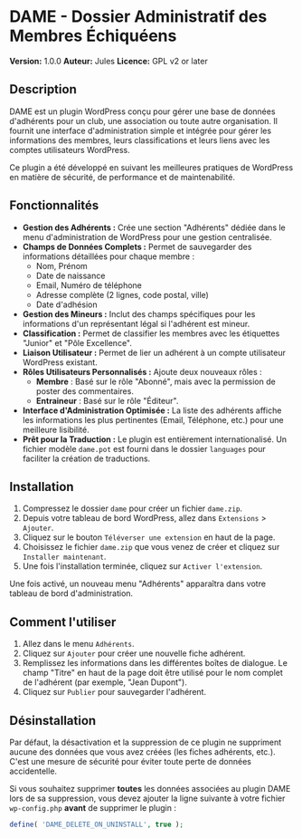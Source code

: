 # DAME - Dossier Administratif des Membres Échiquéens

**Version:** 1.0.0
**Auteur:** Jules
**Licence:** GPL v2 or later

## Description

DAME est un plugin WordPress conçu pour gérer une base de données d'adhérents pour un club, une association ou toute autre organisation. Il fournit une interface d'administration simple et intégrée pour gérer les informations des membres, leurs classifications et leurs liens avec les comptes utilisateurs WordPress.

Ce plugin a été développé en suivant les meilleures pratiques de WordPress en matière de sécurité, de performance et de maintenabilité.

## Fonctionnalités

*   **Gestion des Adhérents :** Crée une section "Adhérents" dédiée dans le menu d'administration de WordPress pour une gestion centralisée.
*   **Champs de Données Complets :** Permet de sauvegarder des informations détaillées pour chaque membre :
    *   Nom, Prénom
    *   Date de naissance
    *   Email, Numéro de téléphone
    *   Adresse complète (2 lignes, code postal, ville)
    *   Date d'adhésion
*   **Gestion des Mineurs :** Inclut des champs spécifiques pour les informations d'un représentant légal si l'adhérent est mineur.
*   **Classification :** Permet de classifier les membres avec les étiquettes "Junior" et "Pôle Excellence".
*   **Liaison Utilisateur :** Permet de lier un adhérent à un compte utilisateur WordPress existant.
*   **Rôles Utilisateurs Personnalisés :** Ajoute deux nouveaux rôles :
    *   **Membre** : Basé sur le rôle "Abonné", mais avec la permission de poster des commentaires.
    *   **Entraineur** : Basé sur le rôle "Éditeur".
*   **Interface d'Administration Optimisée :** La liste des adhérents affiche les informations les plus pertinentes (Email, Téléphone, etc.) pour une meilleure lisibilité.
*   **Prêt pour la Traduction :** Le plugin est entièrement internationalisé. Un fichier modèle `dame.pot` est fourni dans le dossier `languages` pour faciliter la création de traductions.

## Installation

1.  Compressez le dossier `dame` pour créer un fichier `dame.zip`.
2.  Depuis votre tableau de bord WordPress, allez dans `Extensions` > `Ajouter`.
3.  Cliquez sur le bouton `Téléverser une extension` en haut de la page.
4.  Choisissez le fichier `dame.zip` que vous venez de créer et cliquez sur `Installer maintenant`.
5.  Une fois l'installation terminée, cliquez sur `Activer l'extension`.

Une fois activé, un nouveau menu "Adhérents" apparaîtra dans votre tableau de bord d'administration.

## Comment l'utiliser

1.  Allez dans le menu `Adhérents`.
2.  Cliquez sur `Ajouter` pour créer une nouvelle fiche adhérent.
3.  Remplissez les informations dans les différentes boîtes de dialogue. Le champ "Titre" en haut de la page doit être utilisé pour le nom complet de l'adhérent (par exemple, "Jean Dupont").
4.  Cliquez sur `Publier` pour sauvegarder l'adhérent.

## Désinstallation

Par défaut, la désactivation et la suppression de ce plugin ne suppriment aucune des données que vous avez créées (les fiches adhérents, etc.). C'est une mesure de sécurité pour éviter toute perte de données accidentelle.

Si vous souhaitez supprimer **toutes** les données associées au plugin DAME lors de sa suppression, vous devez ajouter la ligne suivante à votre fichier `wp-config.php` **avant** de supprimer le plugin :

```php
define( 'DAME_DELETE_ON_UNINSTALL', true );
```
